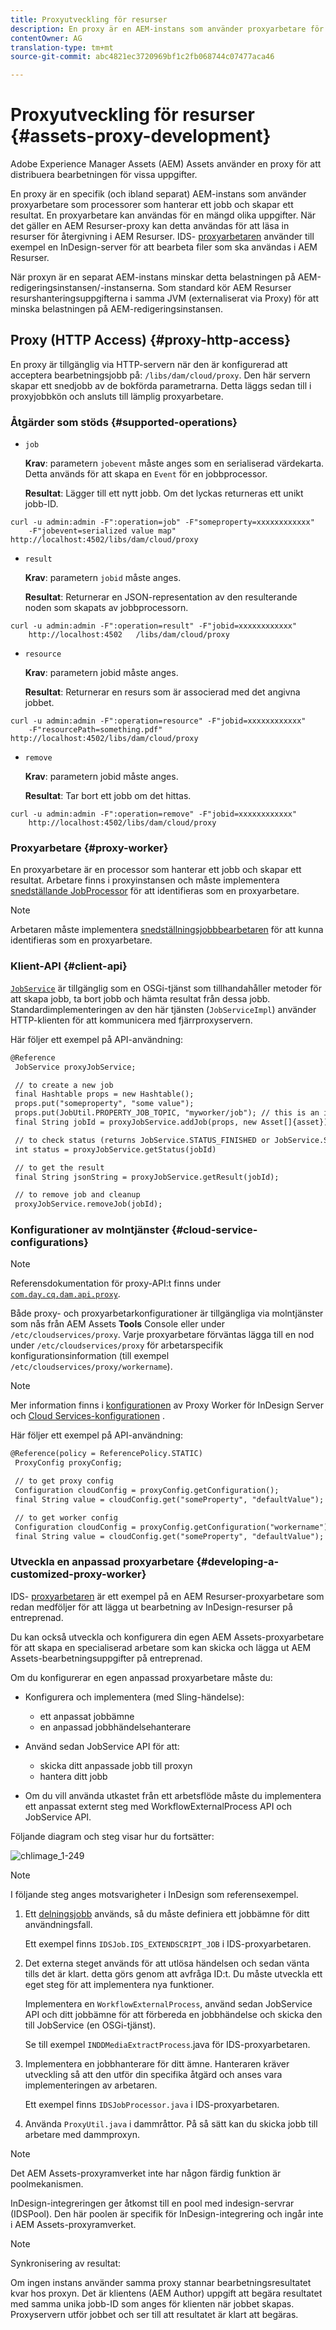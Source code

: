```yaml
---
title: Proxyutveckling för resurser
description: En proxy är en AEM-instans som använder proxyarbetare för att bearbeta jobb. Lär dig hur du konfigurerar en AEM-proxy, åtgärder som stöds, proxykomponenter och hur du utvecklar en anpassad proxyarbetare.
contentOwner: AG
translation-type: tm+mt
source-git-commit: abc4821ec3720969bf1c2fb068744c07477aca46

---
```



# Proxyutveckling för resurser {#assets-proxy-development}

Adobe Experience Manager Assets (AEM) Assets använder en proxy för att distribuera bearbetningen för vissa uppgifter.

En proxy är en specifik (och ibland separat) AEM-instans som använder proxyarbetare som processorer som hanterar ett jobb och skapar ett resultat. En proxyarbetare kan användas för en mängd olika uppgifter. När det gäller en AEM Resurser-proxy kan detta användas för att läsa in resurser för återgivning i AEM Resurser. IDS- [proxyarbetaren](indesign.md) använder till exempel en InDesign-server för att bearbeta filer som ska användas i AEM Resurser.

När proxyn är en separat AEM-instans minskar detta belastningen på AEM-redigeringsinstansen/-instanserna. Som standard kör AEM Resurser resurshanteringsuppgifterna i samma JVM (externaliserat via Proxy) för att minska belastningen på AEM-redigeringsinstansen.

## Proxy (HTTP Access) {#proxy-http-access}

En proxy är tillgänglig via HTTP-servern när den är konfigurerad att acceptera bearbetningsjobb på: `/libs/dam/cloud/proxy`. Den här servern skapar ett snedjobb av de bokförda parametrarna. Detta läggs sedan till i proxyjobbkön och ansluts till lämplig proxyarbetare.

### Åtgärder som stöds {#supported-operations}

* `job`

   **Krav**: parametern `jobevent` måste anges som en serialiserad värdekarta. Detta används för att skapa en `Event` för en jobbprocessor.

   **Resultat**: Lägger till ett nytt jobb. Om det lyckas returneras ett unikt jobb-ID.

```shell
curl -u admin:admin -F":operation=job" -F"someproperty=xxxxxxxxxxxx"
    -F"jobevent=serialized value map" http://localhost:4502/libs/dam/cloud/proxy
```

* `result`

   **Krav**: parametern `jobid` måste anges.

   **Resultat**: Returnerar en JSON-representation av den resulterande noden som skapats av jobbprocessorn.

```shell
curl -u admin:admin -F":operation=result" -F"jobid=xxxxxxxxxxxx"
    http://localhost:4502   /libs/dam/cloud/proxy
```

* `resource`

   **Krav**: parametern jobid måste anges.

   **Resultat**: Returnerar en resurs som är associerad med det angivna jobbet.

```shell
curl -u admin:admin -F":operation=resource" -F"jobid=xxxxxxxxxxxx"
    -F"resourcePath=something.pdf" http://localhost:4502/libs/dam/cloud/proxy
```

* `remove`

   **Krav**: parametern jobid måste anges.

   **Resultat**: Tar bort ett jobb om det hittas.

```shell
curl -u admin:admin -F":operation=remove" -F"jobid=xxxxxxxxxxxx"
    http://localhost:4502/libs/dam/cloud/proxy
```

### Proxyarbetare {#proxy-worker}

En proxyarbetare är en processor som hanterar ett jobb och skapar ett resultat. Arbetare finns i proxyinstansen och måste implementera [snedställande JobProcessor](https://sling.apache.org/site/eventing-and-jobs.html) för att identifieras som en proxyarbetare.

>[!NOTE]
>
>Arbetaren måste implementera [snedställningsjobbbearbetaren](https://sling.apache.org/site/eventing-and-jobs.html) för att kunna identifieras som en proxyarbetare.

### Klient-API {#client-api}

[`JobService`](https://helpx.adobe.com/experience-manager/6-5/sites/developing/using/reference-materials/javadoc/index.html) är tillgänglig som en OSGi-tjänst som tillhandahåller metoder för att skapa jobb, ta bort jobb och hämta resultat från dessa jobb. Standardimplementeringen av den här tjänsten (`JobServiceImpl`) använder HTTP-klienten för att kommunicera med fjärrproxyservern.

Här följer ett exempel på API-användning:

```xml
@Reference
 JobService proxyJobService;

 // to create a new job
 final Hashtable props = new Hashtable();
 props.put("someproperty", "some value");
 props.put(JobUtil.PROPERTY_JOB_TOPIC, "myworker/job"); // this is an identifier of the worker
 final String jobId = proxyJobService.addJob(props, new Asset[]{asset});

 // to check status (returns JobService.STATUS_FINISHED or JobService.STATUS_INPROGRESS)
 int status = proxyJobService.getStatus(jobId)

 // to get the result
 final String jsonString = proxyJobService.getResult(jobId);

 // to remove job and cleanup
 proxyJobService.removeJob(jobId);
```

### Konfigurationer av molntjänster {#cloud-service-configurations}

>[!NOTE]
>
>Referensdokumentation för proxy-API:t finns under [`com.day.cq.dam.api.proxy`](https://helpx.adobe.com/experience-manager/6-5/sites/developing/using/reference-materials/javadoc/com/day/cq/dam/api/proxy/package-summary.html).

Både proxy- och proxyarbetarkonfigurationer är tillgängliga via molntjänster som nås från AEM Assets **Tools** Console eller under `/etc/cloudservices/proxy`. Varje proxyarbetare förväntas lägga till en nod under `/etc/cloudservices/proxy` för arbetarspecifik konfigurationsinformation (till exempel `/etc/cloudservices/proxy/workername`).

>[!NOTE]
>
>Mer information finns i [konfigurationen](indesign.md#configuring-the-proxy-worker-for-indesign-server) av Proxy Worker för InDesign Server och [Cloud Services-konfigurationen](../sites-developing/extending-cloud-config.md) .

Här följer ett exempel på API-användning:

```xml
@Reference(policy = ReferencePolicy.STATIC)
 ProxyConfig proxyConfig;

 // to get proxy config
 Configuration cloudConfig = proxyConfig.getConfiguration();
 final String value = cloudConfig.get("someProperty", "defaultValue");

 // to get worker config
 Configuration cloudConfig = proxyConfig.getConfiguration("workername");
 final String value = cloudConfig.get("someProperty", "defaultValue");
```

### Utveckla en anpassad proxyarbetare {#developing-a-customized-proxy-worker}

IDS- [proxyarbetaren](indesign.md) är ett exempel på en AEM Resurser-proxyarbetare som redan medföljer för att lägga ut bearbetning av InDesign-resurser på entreprenad.

Du kan också utveckla och konfigurera din egen AEM Assets-proxyarbetare för att skapa en specialiserad arbetare som kan skicka och lägga ut AEM Assets-bearbetningsuppgifter på entreprenad.

Om du konfigurerar en egen anpassad proxyarbetare måste du:

* Konfigurera och implementera (med Sling-händelse):

   * ett anpassat jobbämne
   * en anpassad jobbhändelsehanterare

* Använd sedan JobService API för att:

   * skicka ditt anpassade jobb till proxyn
   * hantera ditt jobb

* Om du vill använda utkastet från ett arbetsflöde måste du implementera ett anpassat externt steg med WorkflowExternalProcess API och JobService API.

Följande diagram och steg visar hur du fortsätter:

![chlimage_1-249](assets/chlimage_1-249.png)

>[!NOTE]
>
>I följande steg anges motsvarigheter i InDesign som referensexempel.

1. Ett [delningsjobb](https://sling.apache.org/site/eventing-and-jobs.html) används, så du måste definiera ett jobbämne för ditt användningsfall.

   Ett exempel finns `IDSJob.IDS_EXTENDSCRIPT_JOB` i IDS-proxyarbetaren.

1. Det externa steget används för att utlösa händelsen och sedan vänta tills det är klart. detta görs genom att avfråga ID:t. Du måste utveckla ett eget steg för att implementera nya funktioner.

   Implementera en `WorkflowExternalProcess`, använd sedan JobService API och ditt jobbämne för att förbereda en jobbhändelse och skicka den till JobService (en OSGi-tjänst).

   Se till exempel `INDDMediaExtractProcess`.java för IDS-proxyarbetaren.

1. Implementera en jobbhanterare för ditt ämne. Hanteraren kräver utveckling så att den utför din specifika åtgärd och anses vara implementeringen av arbetaren.

   Ett exempel finns `IDSJobProcessor.java` i IDS-proxyarbetaren.

1. Använda `ProxyUtil.java` i dammråttor. På så sätt kan du skicka jobb till arbetare med dammproxyn.

>[!NOTE]
>
>Det AEM Assets-proxyramverket inte har någon färdig funktion är poolmekanismen.
>
>InDesign-integreringen ger åtkomst till en pool med indesign-servrar (IDSPool). Den här poolen är specifik för InDesign-integrering och ingår inte i AEM Assets-proxyramverket.

>[!NOTE]
>
>Synkronisering av resultat:
>
>Om ingen instans använder samma proxy stannar bearbetningsresultatet kvar hos proxyn. Det är klientens (AEM Author) uppgift att begära resultatet med samma unika jobb-ID som anges för klienten när jobbet skapas. Proxyservern utför jobbet och ser till att resultatet är klart att begäras.
